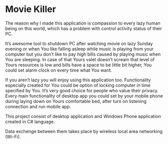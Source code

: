 # Movie Killer
The reason why I made this application is compassion to every lazy human being on this world, which has a problem with control activity status of their PC.

It’s awesome tool to shutdown PC after watching movie on lazy Sunday evening or when You like falling asleep while music is playing from your computer but you don’t like to pay high bills caused by playing music when You are sleeping. In case of that Yours valet doesn’t scream that level of Yours resources is low and bills have a space to be little bit higher, You could set alarm clock on every time what You want. 

If you aren’t lazy you will enjoy using this application too.
Functionality especially created for You could be option of locking computer in time specified by You. It’s very good choice for people who value their privacy. 
Every main functionality of desktop app you could set by your mobile phone during laying down on Yours comfortable bed, after turn on listening connection and run mobile app.


This project consist of desktop application and Windows Phone application created in C# language.

Data exchenge between them takes place by wireless local area networking (Wi-Fi).
